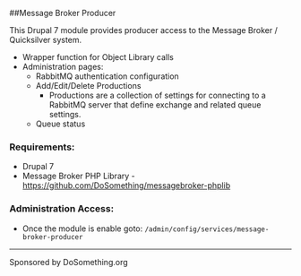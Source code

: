 ##Message Broker Producer

This Drupal 7 module provides producer access to the Message Broker / Quicksilver system.
* Wrapper function for Object Library calls
* Administration pages:
  * RabbitMQ authentication configuration
  * Add/Edit/Delete Productions
    * Productions are a collection of settings for connecting to a RabbitMQ server that define exchange and related
    queue settings.
  * Queue status

### Requirements:
- Drupal 7
- Message Broker PHP Library - https://github.com/DoSomething/messagebroker-phplib

### Administration Access:
- Once the module is enable goto: `/admin/config/services/message-broker-producer`

-----
Sponsored by DoSomething.org
